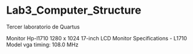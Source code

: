 # Lab3_Computer_Structure
Tercer laboratorio de Quartus 


Monitor Hp-l1710
1280 x 1024
17-inch LCD Monitor Specifications - L1710 Model
vga timing: 108.0 MHz

